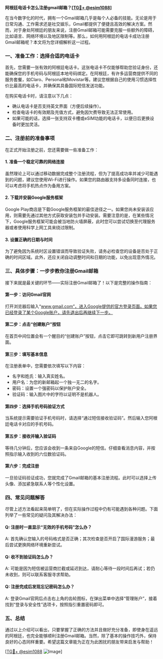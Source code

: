 **阿根廷电话卡怎么注册gmail邮箱？[[TG💪+ @esim1088](https://t.me/s/esim1088)]**

在当今数字化的时代，拥有一个Gmail邮箱几乎是每个人必备的技能。无论是用于日常沟通、工作需求还是社交娱乐，Gmail都提供了便捷且高效的解决方案。然而，对于身处阿根廷的朋友来说，注册Gmail邮箱可能需要克服一些额外的障碍，比如语言、网络环境以及地区限制等。那么，如何用阿根廷的电话卡成功注册Gmail邮箱呢？本文将为您详细解析这一过程。

### 一、准备工作：选择合适的电话卡

首先，您需要一张有效的阿根廷电话卡。这张电话卡不仅能够帮助您验证身份，还能确保您的手机号码与阿根廷本地号码绑定。在阿根廷，有许多运营商提供不同的服务套餐，如Claro、Personal和Movistar等。建议您根据自己的使用习惯选择性价比最高的电话卡，并确保其具备国际短信发送功能。

在购买电话卡时，请注意以下几点：
- 确认电话卡是否支持英文界面（方便后续操作）。
- 检查电话卡的有效期及充值方式，避免因欠费导致无法正常使用。
- 如果可能的话，选择一张支持双卡槽或eSIM功能的电话卡，以便日后更换设备时更加灵活。

### 二、注册前的准备事项

在正式开始注册之前，您还需要做一些准备工作：

#### 1. 准备一个稳定可靠的网络连接
虽然理论上可以通过移动数据完成整个注册流程，但为了提高成功率并减少可能遇到的问题，建议您使用Wi-Fi进行操作。如果您的路由器支持多设备同时连接，也可以考虑将手机热点作为备用方案。

#### 2. 下载并安装Google服务框架
Google Play商店是下载Google服务框架的最佳途径之一。如果您尚未安装该应用，则需要先通过其他方式获取安装包并手动安装。需要注意的是，在某些情况下，Google服务框架可能会被当地防火墙屏蔽，此时您可以尝试切换至代理服务器或者使用科学上网工具来绕过限制。

#### 3. 设置正确的日期与时间
为了避免因为系统时区设置错误而导致验证失败，请务必检查您的设备是否处于正确的时间区域。此外，还应关闭自动调整时间和日期的功能，以免出现意外情况。

### 三、具体步骤：一步步教你注册Gmail邮箱

接下来就是最关键的环节——实际注册Gmail邮箱了！以下是完整的操作指南：

#### 第一步：访问Gmail官网
打开浏览器后输入“www.gmail.com”，进入Google提供的官方登录页面。如果您已经登录了某个Google账户，请先退出后再继续下一步。

#### 第二步：点击“创建账户”按钮
在首页中间位置会有一个醒目的“创建账户”按钮，点击它即可跳转到新用户注册界面。

#### 第三步：填写基本信息
在注册表单中，您需要依次填写以下内容：
- 名字和姓氏：输入真实姓名。
- 用户名：为您的新邮箱起一个独一无二的名字。
- 密码：设置一个强密码以保护账户安全。
- 验证码：输入图片中的字符以证明不是机器人。

#### 第四步：选择手机号码验证方式
当系统提示需要验证手机号码时，请选择“通过短信接收验证码”。然后输入您阿根廷电话卡对应的手机号码。

#### 第五步：接收并输入验证码
等待几分钟后，您应该会收到一条来自Google的短信。仔细查看消息内容，并按照指示输入收到的六位数验证码。

#### 第六步：完成注册
一旦验证码验证成功，您就完成了Gmail邮箱的基本注册流程。此时可以选择上传头像、添加紧急联系人等个性化设置。

### 四、常见问题解答

尽管上述方法看起来简单明了，但在实际操作过程中仍有可能遇到各种问题。下面列举了一些常见的疑问及其解决办法：

#### Q: 注册时一直显示“无效的手机号码”怎么办？
A: 首先确认您输入的号码格式是否正确；其次检查是否开启了国际漫游服务；最后尝试更换网络环境重新尝试。

#### Q: 收不到验证码怎么办？
A: 可能是因为短信被运营商拦截或延迟到达，请耐心等待一段时间后再试；若仍未收到，则可以联系客服寻求帮助。

#### Q: 注册完成后发现忘记密码怎么办？
A: 登录Gmail官网后点击右上角的齿轮图标，在弹出菜单中选择“管理账户”，接着找到“登录与安全性”选项卡，按照指引重置密码即可。

### 五、总结

通过以上介绍可以看出，只要掌握了正确的方法并且做好充分准备，即使身在遥远的阿根廷，也完全能够顺利注册Gmail邮箱。当然，除了基本的操作技巧外，保持良好的心态同样重要。希望这篇文章能为正在为此困扰的朋友带来启发与帮助！

[[TG💪+ @esim1088](https://t.me/s/esim1088) ![Image](https://i.postimg.cc/4NQfJmqS/Snipaste-2025-05-13-00-14-12.png)]